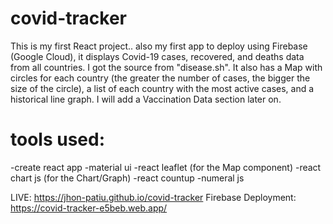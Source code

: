 # covid-tracker

This is my first React project.. also my first app to deploy using Firebase (Google Cloud), it displays Covid-19 cases, recovered, and deaths data from all countries. I got the source from "disease.sh".
It also has a Map with circles for each country (the greater the number of cases, the bigger the size of the circle), a list of each country with the most active cases, and a historical line graph. I will add a Vaccination Data section later on.

# tools used:
 -create react app
 -material ui
 -react leaflet (for the Map component)
 -react chart js (for the Chart/Graph)
 -react countup
 -numeral js
 
 LIVE: https://jhon-patiu.github.io/covid-tracker
 Firebase Deployment: https://covid-tracker-e5beb.web.app/
